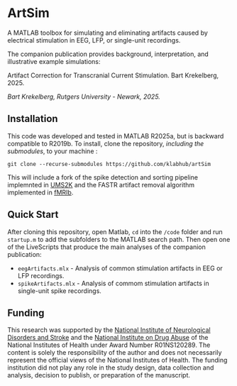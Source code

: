 # ArtSim
A MATLAB toolbox for simulating and eliminating artifacts caused by electrical stimulation in EEG, LFP, or single-unit recordings.

The companion publication provides background, interpretation, and illustrative example simulations:

Artifact Correction for Transcranial Current Stimulation. Bart Krekelberg, 2025.

_Bart Krekelberg, Rutgers University - Newark, 2025._

## Installation
This code was developed and tested in MATLAB R2025a, but is backward compatible to R2019b. 
To install, clone the repository, _including the submodules_, to your machine :
```
git clone --recurse-submodules https://github.com/klabhub/artSim
```
This will include a fork of the spike detection and sorting pipeline implemnted in [UMS2K](https://github.com/danamics/UMS2K) and the FASTR artifact removal algorithm implemented in [fMRIb](https://github.com/sccn/fMRIb.git). 

## Quick Start
After cloning this repository, open Matlab, `cd` into the `/code` folder and run `startup.m` to add the subfolders to the MATLAB search path.
Then open one of the LiveScripts that produce the main analyses of the companion publication:

- `eegArtifacts.mlx` - Analysis of common stimulation artifacts in EEG or LFP recordings.
- `spikeArtifacts.mlx`  - Analysis of commom stimulation artifacts in single-unit spike recordings.


## Funding
This research was supported by the [National Institute of Neurological Disorders and Stroke](https://www.ninds.nih.gov/) and the [National Institute on Drug Abuse](https://nida.nih.gov/) of the National Institutes of Health under Award Number R01NS120289. The content is solely the responsibility of the author and does not necessarily represent the official views of the National Institutes of Health. The funding institution did not play any role in the study design, data collection and analysis, decision to publish, or preparation of the manuscript. 
